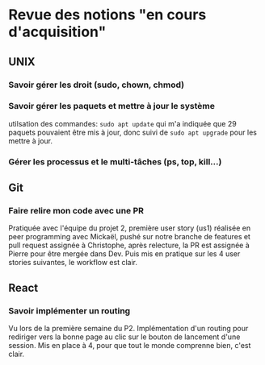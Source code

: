 # Revue des notions "en cours d'acquisition"

## UNIX

### Savoir gérer les droit (sudo, chown, chmod)

### Savoir gérer les paquets et mettre à jour le système

utilsation des commandes: 
```sudo apt update```
qui m'a indiquée que 29 paquets pouvaient être mis à jour, donc suivi de 
```sudo apt upgrade```
pour les mettre à jour.

### Gérer les processus et le multi-tâches  (ps, top, kill...)


## Git

### Faire relire mon code avec une PR

Pratiquée avec l'équipe du projet 2, première user story (us1) réalisée en peer programming avec Mickaël, pushé sur notre branche de features et pull request assignée à Christophe, après relecture, la PR est assignée à Pierre pour être mergée dans Dev.
Puis mis en pratique sur les 4 user stories suivantes, le workflow est clair.

## React

### Savoir implémenter un routing

Vu lors de la première semaine du P2. Implémentation d'un routing pour rediriger vers la bonne page au clic sur le bouton de lancement d'une session. Mis en place à 4, pour que tout le monde comprenne bien, c'est clair. 
